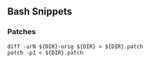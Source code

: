 ## Bash Snippets

### Patches

    diff -urN ${DIR}-orig ${DIR} > ${DIR}.patch
    patch -p1 < ${DIR}.patch
